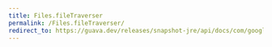 ```yaml
---
title: Files.fileTraverser
permalink: /Files.fileTraverser/
redirect_to: https://guava.dev/releases/snapshot-jre/api/docs/com/google/common/io/Files.html#fileTraverser--
---
```

